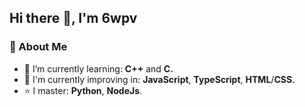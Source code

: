 ## Hi there 👋, I'm 6wpv

### 🚀 About Me

- 🌱 I’m currently learning: **C++** and **C.**
- 🌋 I'm currently improving in: **JavaScript**, **TypeScript**, **HTML**/**CSS.**
- ⭐ I master: **Python**, **NodeJs**.

